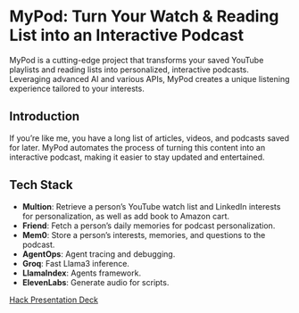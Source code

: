 # MyPod: Turn Your Watch & Reading List into an Interactive Podcast

MyPod is a cutting-edge project that transforms your saved YouTube playlists and reading lists into personalized, interactive podcasts. Leveraging advanced AI and various APIs, MyPod creates a unique listening experience tailored to your interests.

## Introduction
If you’re like me, you have a long list of articles, videos, and podcasts saved for later. MyPod automates the process of turning this content into an interactive podcast, making it easier to stay updated and entertained.

## Tech Stack
- **Multion**: Retrieve a person’s YouTube watch list and LinkedIn interests for personalization, as well as add book to Amazon cart.
- **Friend**: Fetch a person’s daily memories for podcast personalization.
- **Mem0**: Store a person’s interests, memories, and questions to the podcast.
- **AgentOps**: Agent tracing and debugging.
- **Groq**: Fast Llama3 inference.
- **LlamaIndex**: Agents framework.
- **ElevenLabs**: Generate audio for scripts.

<a href="https://github.com/BayramAnnakov/multion-hack-jul-2024/blob/main/20240721_MultiOnHack_myPod.pdf"> Hack Presentation Deck </a>
